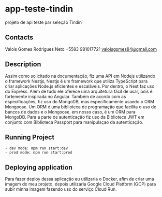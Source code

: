 # app-teste-tindin

projeto de api teste par seleção Tindin

## Contacts
Valois Gomes Rodrigues Neto
+5583 981017721
valoisgomes84@gmail.com

## Description
Assim como solicitado na documentação, fiz uma API em Nodejs utilizando o framework Nestjs, Nestjs é um framework que utiliza TypeScript para criar aplicações Node.js eficientes e escaláveis. Por dentro, o Nest faz uso do Express. Além de tudo ele oferece uma arquitetura fácil de usar, pois é fortemente inspirada no Angular.
Também de acordo com as especificações, fiz uso do MongoDB, mas especificamente usando o ORM Mongoose. Um ORM é uma biblioteca de programação que facilita o uso de bancos de dados e o Mongoose, em nosso caso, é um ORM para MongoDB.
Para a parte de autenticação fiz uso da Biblioteca JWT em conjunto com Biblioteca Passport para manipulaçao da autenticação.

## Running Project
    - dev mode: npm run start:dev
    - prod mode: npm run start:prod

## Deploying application
Para fazer deploy dessa aplicação eu utilizaria o Docker, afim de criar uma imagem do meu projeto, depois utilizaria Google Cloud Platform (GCP) para subir minha imagem fazendo uso do serviço Cloud Run.